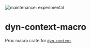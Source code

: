 ![maintenance: experimental](https://img.shields.io/badge/maintenance-experimental-blue.svg)

# dyn-context-macro

Proc macro crate for [`dyn-context`](https://crates.io/crates/dyn-context).
